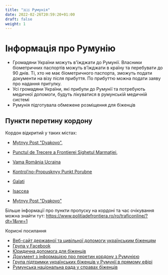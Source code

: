 ```yaml
---
title: "🇷🇴 Румунія"
date: 2022-02-26T20:59:20+01:00
draft: false
weight: 1
---
```


# Інформація про Румунію

- Громадяни України можуть в'їжджати до Румунії. Власники біометричних паспортів можуть в’їжджати в країну та перебувати до 90 днів. Ті, хто не має біометричного паспорта, зможуть подати документи на візу після прибуття. По прибуттю можна подати заяву про надання притулку.
- Усі громадяни України, які прибули до Румунії та потребують медичної допомоги, будуть лікуватися в румунській медичній системі
- Румунія підготувала обмежене розміщення для біженців
## Пункти перетину кордону
Кордон відкритий у таких містах:
- [Mytnyy Post "Dyakovo"](https://www.google.de/maps/place/Mytnyy+Post+%22Dyakovo%22/@47.9239516,22.7373791,9.26z/data=!4m10!1m3!11m2!2smbLiLGCbT_KQsWMfr5SuGQ!3e3!3m5!1s0x47383d45ebe8aa51:0x5ae28dfde900177e!8m2!3d47.9991048!4d23.0022411!15sCgEqkgEXYm9yZGVyX2Nyb3NzaW5nX3N0YXRpb24), 
- [Punctul de Trecere a Frontierei Sighetul Marmației](https://www.google.de/maps/place/Punctul+de+Trecere+a+Frontierei+Sighetul+Marma%C8%9Biei/@47.9469483,23.2133547,9.26z/data=!4m10!1m3!11m2!2smbLiLGCbT_KQsWMfr5SuGQ!3e3!3m5!1s0x4737bb75bc343ae7:0xb6a5c500525756cc!8m2!3d47.9389198!4d23.8775946!15sCgEqkgEXYm9yZGVyX2Nyb3NzaW5nX3N0YXRpb24), 
- [Vama România Ucraina](https://www.google.de/maps/place/Vama+Rom%C3%A2nia+Ucraina/@47.8481265,25.0403075,9.84z/data=!4m10!1m3!11m2!2smbLiLGCbT_KQsWMfr5SuGQ!3e3!3m5!1s0x47343b127eb82a33:0xb1d9b8358a84cedc!8m2!3d47.9468208!4d25.6207606!15sCgEqkgEOY3VzdG9tc19vZmZpY2U)
- [Kontrolʹno-Propusknyy Punkt Porubne](https://www.google.de/maps/place/Kontrol%CA%B9no-Propusknyy+Punkt+Porubne/@47.8686928,25.8111997,9.84z/data=!4m10!1m3!11m2!2smbLiLGCbT_KQsWMfr5SuGQ!3e3!3m5!1s0x473469e66579dc39:0x30812987ddc90248!8m2!3d47.9887153!4d26.060037!15sCgEqkgEXYm9yZGVyX2Nyb3NzaW5nX3N0YXRpb24)
- [Galati ](https://www.google.de/maps/place/Gala%C8%9Bi,+Romania/@45.3714046,27.9565355,9.11z/data=!4m5!3m4!1s0x40b6dee589f2c4b5:0x53d7342f252d702b!8m2!3d45.4353208!4d28.0079945)
- [Isaccea](https://www.google.de/maps/place/Isaccea,+Romania/@45.2635533,28.4261041,13z/data=!3m1!4b1!4m5!3m4!1s0x40b738be9e2486ab:0xf9d15b7e474ab8d0!8m2!3d45.265423!4d28.4607273)

- [Mytnyy Post "Dyakovo"](https://www.google.com/maps/place/Mytnyy+Post+%22Dyakovo%22/@48.043285,22.9784721,10.95z/data=!4m9!1m2!2m1!1sborder+crossing+station!3m5!1s0x47383d45ebe8aa51:0x5ae28dfde900177e!8m2!3d47.9991048!4d23.0022411!15sChdib3JkZXIgY3Jvc3Npbmcgc3RhdGlvbpIBF2JvcmRlcl9jcm9zc2luZ19zdGF0aW9u)

Більше інформації про пункти пропуску на кордоні та час очікування можна знайти тут: https://www.politiadefrontiera.ro/ro/traficonline/?dt=1&vw=1

Корисні посилання
- [Веб-сайт державної та цивільної допомоги українським біженцям](https://refugees.ro/)
- [Група у Facebook](https://www.facebook.com/groups/alaturideucraina)
- [Юридична допомога для біженців](https://asylum.jrsromania.ro/)
- [Документ з інформацією про перетин кордону з Румунією](https://docs.google.com/document/d/1JppqxuAdnm8onLxv7Qdtyx6EqCj6-sqWvRrFPKItbYI/edit?fbclid=IwAR35KJwVFjzWmQryivCryivCryivSewLXWmQRXUXWLXWZMQUXWLXWLXWMQUXWLXWLXWLXWLXQRHQUHQUXUXLXU)
- [Група підтримки українських біженців у Румунії в прямому ефірі](https://www.facebook.com/groups/1330704040731625)
- [Румунська національна рада у справах біженців](https://diaspora-engagement.eu/org/the-romanian-national-council-for-refugees/?fbclid=IwAR3TEaHKNFzPGi0TPcHLbsJSnhZi-ZU8bk1Hsc91vN0a9Uq0pk2)